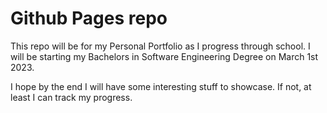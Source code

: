 # Github Pages repo

This repo will be for my Personal Portfolio as I progress through school.
I will be starting my Bachelors in Software Engineering Degree on March 1st
2023.

I hope by the end I will have some interesting stuff to showcase. If not,
at least I can track my progress.

